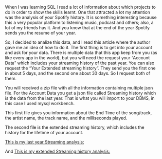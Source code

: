 When I was learning SQL I read a lot of information about which projects to do in order to show the skills learnt. One that attracted a lot my attention was the analysis of your Spotify history. It is something interesting because this a very popular platform to listening music, podcast and others; also, a lot of my friends has it. And you know that at the end of the year Spotify sends you the resume of your year.

So, I decided to analize this data, and I read this article where the author gave me an idea of how to do it. The first thing is to get into your account and ask for your data. There is multiple data that this app keep from you (as like every app in the world), but you will need the request your “Account Data” which includes your streaming history of the past year. You can also request the “Your Extended streaming history”. They send you the first one in about 5 days, and the second one about 30 days. So I request both of them.

You will received a zip file with all the information containing multiple json file. For the Account Data you get a json file called Streaming history which is the data from the last year. That is what you will import to your DBMS, in this case I used mysql workbench.

This first file gives you information about the End Time of the song/track, the artist name, the track name, and the milliseconds played.

The second file is the extended streaming history, which includes the history for the lifetime of your account.



[This is my last year Streaming analysis:](https://github.com/lilqasr/Projects/blob/main/Projects_list/SQL/spotify2022.sql)

And [This is my extended Streaming history analysis:](https://github.com/lilqasr/Projects/blob/main/Projects_list/SQL/StremHistSpotify.sql)
